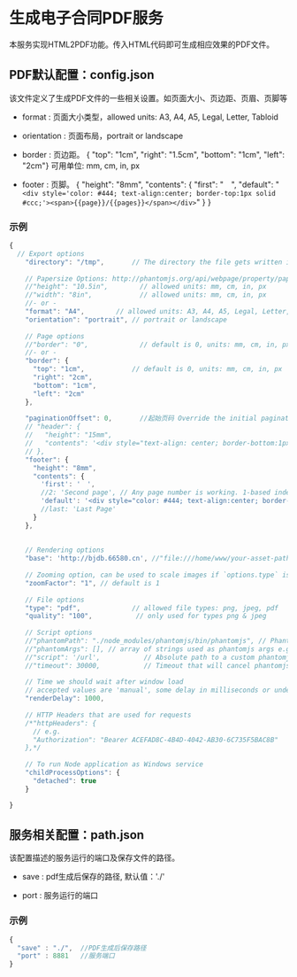# 生成电子合同PDF服务

本服务实现HTML2PDF功能。传入HTML代码即可生成相应效果的PDF文件。

## PDF默认配置：config.json

该文件定义了生成PDF文件的一些相关设置。如页面大小、页边距、页眉、页脚等

* format : 页面大小类型，allowed units: A3, A4, A5, Legal, Letter, Tabloid

* orientation : 页面布局，portrait or landscape

* border : 页边距。 { "top": "1cm",
                      "right": "1.5cm",
                      "bottom": "1cm",
                      "left": "2cm"}  可用单位: mm, cm, in, px
                      
* footer : 页脚。 {
                   "height": "8mm",
                   "contents": {
                     "first": "　",
                     "default": "``` <div style='color: #444; text-align:center; border-top:1px solid #ccc;'><span>{{page}}/{{pages}}</span></div>```"
                   }
                 }

### 示例
```js
{
  // Export options
    "directory": "/tmp",       // The directory the file gets written into if not using .toFile(filename, callback). default: '/tmp'
   
    // Papersize Options: http://phantomjs.org/api/webpage/property/paper-size.html
    //"height": "10.5in",        // allowed units: mm, cm, in, px
    //"width": "8in",            // allowed units: mm, cm, in, px
    //- or -
    "format": "A4",        // allowed units: A3, A4, A5, Legal, Letter, Tabloid
    "orientation": "portrait", // portrait or landscape
   
    // Page options
    //"border": "0",             // default is 0, units: mm, cm, in, px
    //- or -
    "border": {
      "top": "1cm",            // default is 0, units: mm, cm, in, px
      "right": "2cm",
      "bottom": "1cm",
      "left": "2cm"
    },
   
    "paginationOffset": 0,       //起始页码 Override the initial pagination number
    // "header": {
    //   "height": "15mm",
    //   "contents": '<div style="text-align: center; border-bottom:1px solid #666; color:#666;">Author: sunline@ziyo.ren</div>'
    // },
    "footer": {
      "height": "8mm",
      "contents": {
        'first': '　',
        //2: 'Second page', // Any page number is working. 1-based index
        'default': '<div style="color: #444; text-align:center; border-top:1px solid #ccc;"><span>{{page}}/{{pages}}</span></div>'//, // fallback value
        //last: 'Last Page'
      }
    },
   
   
    // Rendering options
    "base": 'http://bjdb.66580.cn', //"file:///home/www/your-asset-path", // Base path that's used to load files (images, css, js) when they aren't referenced using a host
   
    // Zooming option, can be used to scale images if `options.type` is not pdf
    "zoomFactor": "1", // default is 1
   
    // File options
    "type": "pdf",             // allowed file types: png, jpeg, pdf
    "quality": "100",           // only used for types png & jpeg
   
    // Script options
    //"phantomPath": "./node_modules/phantomjs/bin/phantomjs", // PhantomJS binary which should get downloaded automatically
    //"phantomArgs": [], // array of strings used as phantomjs args e.g. ["--ignore-ssl-errors=yes"]
    //"script": '/url',           // Absolute path to a custom phantomjs script, use the file in lib/scripts as example
    //"timeout": 30000,           // Timeout that will cancel phantomjs, in milliseconds
   
    // Time we should wait after window load
    // accepted values are 'manual', some delay in milliseconds or undefined to wait for a render event
    "renderDelay": 1000,
   
    // HTTP Headers that are used for requests
    /*"httpHeaders": {
      // e.g.
      "Authorization": "Bearer ACEFAD8C-4B4D-4042-AB30-6C735F5BAC8B"
    },*/
   
    // To run Node application as Windows service
    "childProcessOptions": {
      "detached": true
    }

}
```

## 服务相关配置：path.json

该配置描述的服务运行的端口及保存文件的路径。

* save : pdf生成后保存的路径, 默认值：'./'

* port : 服务运行的端口

### 示例
```js
{
  "save" : "./",  //PDF生成后保存路径
  "port" : 8881   //服务端口
}
```

